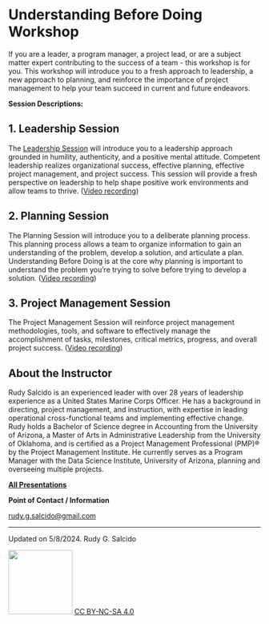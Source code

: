 # Understanding Before Doing Workshop
If you are a leader, a program manager, a project lead, or are a subject matter expert contributing to the success of a team - this workshop is for you. This workshop will introduce you to a fresh approach to leadership, a new approach to planning, and reinforce the importance of project management to help your team succeed in current and future endeavors. 

**Session Descriptions:**

## 1. Leadership Session
The [Leadership Session](https://github.com/RGSalcido/UBD/blob/main/Presentations/1st%20Session_Leadership_UBD_10%20Apr%202024_Final.pdf) will introduce you to a leadership approach grounded in humility, authenticity, and a positive mental attitude. Competent leadership realizes organizational success, effective planning, effective project management, and project success. This session will provide a fresh perspective on leadership to help shape positive work environments and allow teams to thrive. ([Video recording](https://youtu.be/5-0UVQsEv9c?si=_qtlgSms0AAXLANh))

## 2. Planning Session 
The Planning Session will introduce you to a deliberate planning process. This planning process allows a team to organize information to gain an understanding of the problem, develop a solution, and articulate a plan. Understanding Before Doing is at the core why planning is important to understand the problem you’re trying to solve before trying to develop a solution. ([Video recording](https://youtu.be/N2rYygtvES0?si=COS2J80M_VLT8a4G))

## 3. Project Management Session 
The Project Management Session will reinforce project management methodologies, tools, and software to effectively manage the accomplishment of tasks, milestones, critical metrics, progress, and overall project success. ([Video recording](https://youtu.be/kg0Q0bw9XwY?si=Sow2ajCckIkh0zaY)) 

## About the Instructor
Rudy Salcido is an experienced leader with over 28 years of leadership experience as a United States Marine Corps Officer. He has a background in directing, project management, and instruction, with expertise in leading operational cross-functional teams and implementing effective change. Rudy holds a Bachelor of Science degree in Accounting from the University of Arizona, a Master of Arts in Administrative Leadership from the University of Oklahoma, and is certified as a Project Management Professional (PMP)® by the Project Management Institute. He currently serves as a Program Manager with the Data Science Institute, University of Arizona, planning and overseeing multiple projects.

**[All Presentations](https://github.com/RGSalcido/UBD/tree/main/Presentations)**

**Point of Contact / Information**

rudy.g.salcido@gmail.com

***

Updated on 5/8/2024. Rudy G. Salcido


<img src="https://mirrors.creativecommons.org/presskit/buttons/88x31/png/by-nc-sa.png" width="128">  [CC BY-NC-SA 4.0](https://creativecommons.org/licenses/by-nc-sa/4.0/)

